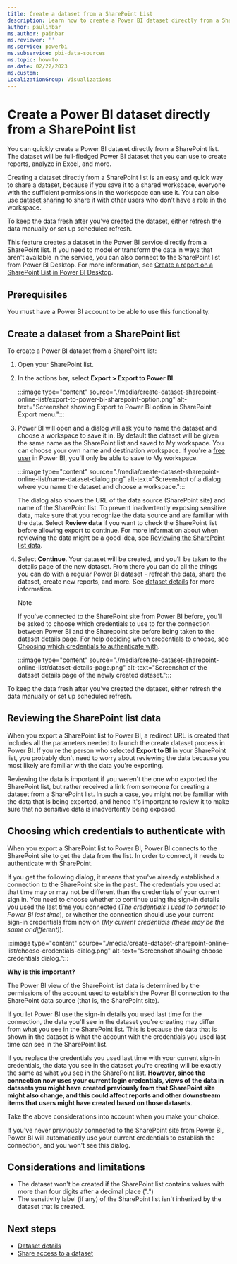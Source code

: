 ```yaml
---
title: Create a dataset from a SharePoint List
description: Learn how to create a Power BI dataset directly from a SharePoint Online list.
author: paulinbar
ms.author: painbar
ms.reviewer: ''
ms.service: powerbi
ms.subservice: pbi-data-sources
ms.topic: how-to
ms.date: 02/22/2023
ms.custom:
LocalizationGroup: Visualizations
---
```

# Create a Power BI dataset directly from a SharePoint list

You can quickly create a Power BI dataset directly from a SharePoint list. The dataset will be full-fledged Power BI dataset that you can use to create reports, analyze in Excel, and more.

Creating a dataset directly from a SharePoint list is an easy and quick way to share a dataset, because if you save it to a shared workspace, everyone with the sufficient permissions in the workspace can use it. You can also use [dataset sharing](./service-datasets-share.md) to share it with other users who don’t have a role in the workspace.

To keep the data fresh after you've created the dataset, either refresh the data manually or set up scheduled refresh.

This feature creates a dataset in the Power BI service directly from a SharePoint list. If you need to model or transform the data in ways that aren't available in the service, you can also connect to the SharePoint list from Power BI Desktop. For more information, see [Create a report on a SharePoint List in Power BI Desktop](./desktop-sharepoint-online-list.md).

## Prerequisites

You must have a Power BI account to be able to use this functionality.

## Create a dataset from a SharePoint list

To create a Power BI dataset from a SharePoint list:

1. Open your SharePoint list.

1. In the actions bar, select **Export > Export to Power BI**.

    :::image type="content" source="./media/create-dataset-sharepoint-online-list/export-to-power-bi-sharepoint-option.png" alt-text="Screenshot showing Export to Power BI option in SharePoint Export menu.":::

1. Power BI will open and a dialog will ask you to name the dataset and choose a workspace to save it in. By default the dataset will be given the same name as the SharePoint list and saved to My workspace. You can choose your own name and destination workspace. If you're a [free user](../fundamentals/service-features-license-type.md#free-per-user-license) in Power BI, you'll only be able to save to My workspace.

    :::image type="content" source="./media/create-dataset-sharepoint-online-list/name-dataset-dialog.png" alt-text="Screenshot of a dialog where you name the dataset and choose a workspace.":::

    The dialog also shows the URL of the data source (SharePoint site) and name of the SharePoint list. To prevent inadvertently exposing sensitive data, make sure that you recognize the data source and are familiar with the data. Select **Review data** if you want to check the SharePoint list before allowing export to continue. For more information about when reviewing the data might be a good idea, see [Reviewing the SharePoint list data](#reviewing-the-sharepoint-list-data).

1. Select **Continue**. Your dataset will be created, and you'll be taken to the details page of the new dataset. From there you can do all the things you can do with a regular Power BI dataset - refresh the data, share the dataset, create new reports, and more. See [dataset details](./service-dataset-details-page.md) for more information.

    > [!NOTE]
    > If you've connected to the SharePoint site from Power BI before, you'll be asked to choose which credentials to use to for the connection between Power BI and the Sharepoint site before being taken to the dataset details page. For help deciding which credentials to choose, see [Choosing which credentials to authenticate with](#choosing-which-credentials-to-authenticate-with).

    :::image type="content" source="./media/create-dataset-sharepoint-online-list/dataset-details-page.png" alt-text="Screenshot of the dataset details page of the newly created dataset.":::

To keep the data fresh after you've created the dataset, either refresh the data manually or set up scheduled refresh.

## Reviewing the SharePoint list data

When you export a SharePoint list to Power BI, a redirect URL is created that includes all the parameters needed to launch the create dataset process in Power BI. If you're the person who selected **Export to BI** in your SharePoint list, you probably don't need to worry about reviewing the data because you most likely are familiar with the data you're exporting.

Reviewing the data is important if you weren't the one who exported the SharePoint list, but rather received a link from someone for creating a dataset from a SharePoint list. In such a case, you might not be familiar with the data that is being exported, and hence it's important to review it to make sure that no sensitive data is inadvertently being exposed.

## Choosing which credentials to authenticate with

When you export a SharePoint list to Power BI, Power BI connects to the SharePoint site to get the data from the list. In order to connect, it needs to authenticate with SharePoint.

If you get the following dialog, it means that you've already established a connection to the SharePoint site in the past. The credentials you used at that time may or may not be different than the credentials of your current sign in. You need to choose whether to continue using the sign-in details you used the last time you connected (*The credentials I used to connect to Power BI last time*), or whether the connection should use your current sign-in credentials from now on (*My current credentials (these may be the same or different)*).

:::image type="content" source="./media/create-dataset-sharepoint-online-list/choose-credentials-dialog.png" alt-text="Screenshot showing choose credentials dialog.":::

**Why is this important?**

The Power BI view of the SharePoint list data is determined by the permissions of the account used to establish the Power BI connection to the SharePoint data source (that is, the SharePoint site).

If you let Power BI use the sign-in details you used last time for the connection, the data you'll see in the dataset you're creating may differ from what you see in the SharePoint list. This is because the data that is shown in the dataset is what the account with the credentials you used last time can see in the SharePoint list.

If you replace the credentials you used last time with your current sign-in credentials, the data you see in the dataset you're creating will be exactly the same as what you see in the SharePoint list. **However, since the connection now uses your current login credentials, views of the data in datasets you might have created previously from that SharePoint site might also change, and this could affect reports and other downstream items that users might have created based on those datasets**.

Take the above considerations into account when you make your choice.

If you've never previously connected to the SharePoint site from Power BI, Power BI will automatically use your current credentials to establish the connection, and you won't see this dialog.

## Considerations and limitations

* The dataset won't be created if the SharePoint list contains values with more than four digits after a decimal place (".")
* The sensitivity label (if any) of the SharePoint list isn't inherited by the dataset that is created.

## Next steps

* [Dataset details](./service-dataset-details-page.md)
* [Share access to a dataset](./service-datasets-share.md)
